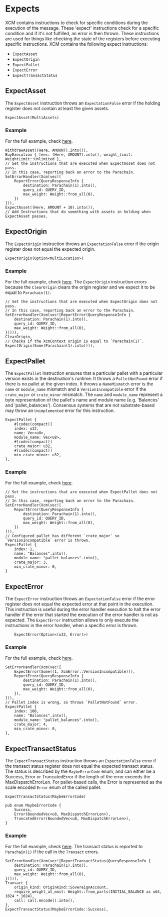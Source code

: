 # Expects
XCM contains instructions to check for specific conditions during the execution of the message. 
These 'expect' instructions check for a specific condition and if it's not fulfilled, an error is then thrown. 
These instructions are used for things like checking the state of the registers before executing specific instructions. 
XCM contains the following expect instructions:
- `ExpectAsset`
- `ExpectOrigin`
- `ExpectPallet`
- `ExpectError`
- `ExpectTransactStatus`


## ExpectAsset
The `ExpectAsset` instruction throws an `ExpectationFalse` error if the holding register does not contain at least the given assets.
```rust,noplayground
ExpectAsset(MultiAssets)
```

### Example

For the full example, check [here](https://github.com/paritytech/xcm-docs).

```rust, noplayground 
WithdrawAsset((Here, AMOUNT).into()),
BuyExecution { fees: (Here, AMOUNT).into(), weight_limit: WeightLimit::Unlimited },
// Set the instructions that are executed when ExpectAsset does not pass.
// In this case, reporting back an error to the Parachain.
SetErrorHandler(Xcm(vec![
    ReportError(QueryResponseInfo {
        destination: Parachain(1).into(),
        query_id: QUERY_ID,
        max_weight: Weight::from_all(0),
    })
])),
ExpectAsset((Here, AMOUNT + 10).into()),
// Add Instructions that do something with assets in holding when ExpectAsset passes.

```

## ExpectOrigin
The `ExpectOrigin` instruction throws an `ExpectationFalse` error if the origin register does not equal the expected origin.
```rust,noplayground
ExpectOrigin(Option<MultiLocation>)
```

### Example

For the full example, check [here](https://github.com/paritytech/xcm-docs).
The `ExpectOrigin` instruction errors because the `ClearOrigin` clears the origin register and we expect it to be equal to `Parachain(1)`.
```rust,noplayground
// Set the instructions that are executed when ExpectOrigin does not pass.
// In this case, reporting back an error to the Parachain.
SetErrorHandler(Xcm(vec![ReportError(QueryResponseInfo {
    destination: Parachain(1).into(),
    query_id: QUERY_ID,
    max_weight: Weight::from_all(0),
})])),
ClearOrigin,
// Checks if the XcmContext origin is equal to `Parachain(1)`.
ExpectOrigin(Some(Parachain(1).into())),
```

## ExpectPallet
The `ExpectPallet` instruction ensures that a particular pallet with a particular version exists in the destination's runtime. 
It throws a `PalletNotFound` error if there is no pallet at the given index.
It throws a `NameMismatch` error is the `name` or `module_name` mismatch and a `VersionIncompatible` error if the `crate_major` or `crate_minor` mismatch. 
The `name` and `module_name` represent a byte representation of the pallet's name and module name (e.g. 'Balances' and 'pallet_balances'). 
Consensus systems that are not substrate-based may throw an `Unimplemented` error for this instruction.

```rust,noplayground
ExpectPallet {
    #[codec(compact)]
    index: u32,
    name: Vec<u8>,
    module_name: Vec<u8>,
    #[codec(compact)]
    crate_major: u32,
    #[codec(compact)]
    min_crate_minor: u32,
},
```

### Example
For the full example, check [here](https://github.com/paritytech/xcm-docs).
```rust, noplayground
// Set the instructions that are executed when ExpectPallet does not pass.
// In this case, reporting back an error to the Parachain.
SetErrorHandler(Xcm(vec![
    ReportError(QueryResponseInfo {
        destination: Parachain(1).into(),
        query_id: QUERY_ID,
        max_weight: Weight::from_all(0),
    })
])),
// Configured pallet has different `crate_major` so `VersionIncompatible` error is thrown.
ExpectPallet {
    index: 1,
    name: "Balances".into(),
    module_name: "pallet_balances".into(),
    crate_major: 3,
    min_crate_minor: 0,
}
```

## ExpectError
The `ExpectError` instruction throws an `ExpectationFalse` error if the error register does not equal the expected error at that point in the execution. 
This instruction is useful during the error handler execution to halt the error handler if the error that started the execution of the error handler is not as expected. 
The `ExpectError` instruction allows to only execute the instructions in the error handler, when a specific error is thrown. 
```rust,noplayground
	ExpectError(Option<(u32, Error)>)
```

### Example

For the full example, check [here](https://github.com/paritytech/xcm-docs).

```rust,noplayground
SetErrorHandler(Xcm(vec![
    ExpectError(Some((1, XcmError::VersionIncompatible))),
    ReportError(QueryResponseInfo {
        destination: Parachain(1).into(),
        query_id: QUERY_ID,
        max_weight: Weight::from_all(0),
    }),
])),
// Pallet index is wrong, so throws `PalletNotFound` error.
ExpectPallet {
    index: 100,
    name: "Balances".into(),
    module_name: "pallet_balances".into(),
    crate_major: 4,
    min_crate_minor: 0,
},
```

## ExpectTransactStatus
The `ExpectTransactStatus` instruction throws an `ExpectationFalse` error if the transact status register does not equal the expected transact status.
The status is described by the `MaybeErrorCode` enum, and can either be a Success, Error or TruncatedError if the length of the error exceeds the MaxDispatchErrorLen. 
For pallet-based calls, the Error is represented as the scale encoded `Error` enum of the called pallet. 
```rust,noplayground
ExpectTransactStatus(MaybeErrorCode)

pub enum MaybeErrorCode {
	Success,
	Error(BoundedVec<u8, MaxDispatchErrorLen>),
	TruncatedError(BoundedVec<u8, MaxDispatchErrorLen>),
}
```

### Example

For the full example, check [here](https://github.com/paritytech/xcm-docs).
The transact status is reported to `Parachain(1)` if the call in the `Transact` errors. 

```rust,noplayground
SetErrorHandler(Xcm(vec![ReportTransactStatus(QueryResponseInfo {
    destination: Parachain(1).into(),
    query_id: QUERY_ID,
    max_weight: Weight::from_all(0),
})])),
Transact {
    origin_kind: OriginKind::SovereignAccount,
    require_weight_at_most: Weight::from_parts(INITIAL_BALANCE as u64, 1024 * 1024),
    call: call.encode().into(),
},
ExpectTransactStatus(MaybeErrorCode::Success),
```